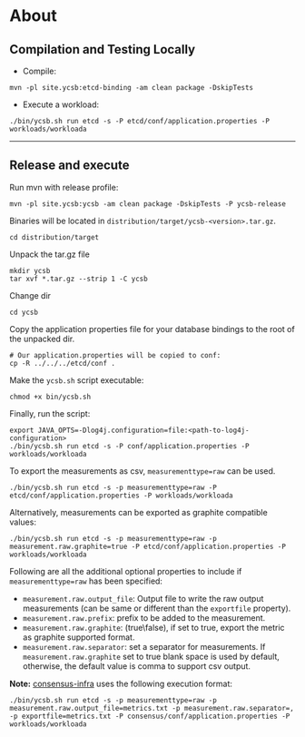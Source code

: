 # About

## Compilation and Testing Locally
- Compile:
```
mvn -pl site.ycsb:etcd-binding -am clean package -DskipTests
```
- Execute a workload:
```
./bin/ycsb.sh run etcd -s -P etcd/conf/application.properties -P workloads/workloada
```

---

## Release and execute

Run mvn with release profile:
```
mvn -pl site.ycsb:ycsb -am clean package -DskipTests -P ycsb-release
```
Binaries will be located in `distribution/target/ycsb-<version>.tar.gz`.
```
cd distribution/target
```
Unpack the tar.gz file
```
mkdir ycsb
tar xvf *.tar.gz --strip 1 -C ycsb
```
Change dir
```
cd ycsb
```
Copy the application properties file for your database bindings to the root of the unpacked dir.
```
# Our application.properties will be copied to conf:
cp -R ../../../etcd/conf .
```
Make the `ycsb.sh` script executable:
```
chmod +x bin/ycsb.sh
```
Finally, run the script:
```
export JAVA_OPTS=-Dlog4j.configuration=file:<path-to-log4j-configuration>
./bin/ycsb.sh run etcd -s -P conf/application.properties -P workloads/workloada
```

To export the measurements as csv, `measurementtype=raw` can be used.
```
./bin/ycsb.sh run etcd -s -p measurementtype=raw -P etcd/conf/application.properties -P workloads/workloada
```

Alternatively, measurements can be exported as graphite compatible values:
```
./bin/ycsb.sh run etcd -s -p measurementtype=raw -p measurement.raw.graphite=true -P etcd/conf/application.properties -P workloads/workloada
```

Following are all the additional optional properties to include if `measurementtype=raw` has been specified:
- `measurement.raw.output_file`: Output file to write the raw output measurements
(can be same or different than the `exportfile` property).
- `measurement.raw.prefix`: prefix to be added to the measurement.
- `measurement.raw.graphite`: (true\false), if set to true, export the metric as graphite supported format.
- `measurement.raw.separator`: set a separator for measurements. If `measurement.raw.graphite` set to true blank space
is used by default, otherwise, the default value is comma to support csv output.

**Note:** [consensus-infra](https://github.com/mboysan/consensus-infra) uses the following execution format:
```
./bin/ycsb.sh run etcd -s -p measurementtype=raw -p measurement.raw.output_file=metrics.txt -p measurement.raw.separator=, -p exportfile=metrics.txt -P consensus/conf/application.properties -P workloads/workloada
```
